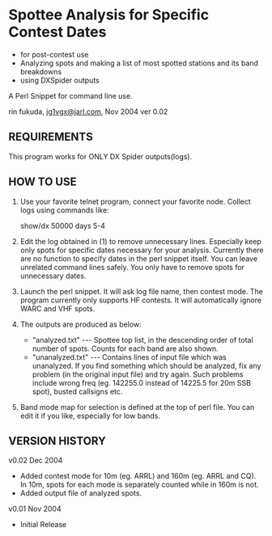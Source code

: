# Spottee Analysis for Specific Contest Dates
- for post-contest use
- Analyzing spots and making a list of most spotted stations
  and its band breakdowns
- using DXSpider outputs

A Perl Snippet for command line use.

rin fukuda, jg1vgx@jarl.com, Nov 2004
ver 0.02

REQUIREMENTS
------------
This program works for ONLY DX Spider outputs(logs).

HOW TO USE
----------
1. Use your favorite telnet program, connect your favorite node. Collect logs using commands like:

    show/dx 50000 days 5-4

2. Edit the log obtained in (1) to remove unnecessary lines. Especially keep only spots for specific dates necessary for your analysis. Currently there are no function to specify dates in the perl snippet itself.
 You can leave unrelated command lines safely. You only have to remove spots for unnecessary dates.

3. Launch the perl snippet. It will ask log file name, then contest mode. The program currently only supports HF contests. It will automatically ignore WARC and VHF spots.

4. The outputs are produced as below:
    - "analyzed.txt" --- Spottee top list, in the descending order of total number of spots. Counts for each band are also shown.
    - "unanalyzed.txt" --- Contains lines of input file which was unanalyzed. If you find something which should be analyzed, fix any problem (in the original input file) and try again. Such problems include wrong freq (eg. 142255.0 instead of 14225.5 for 20m SSB spot), busted callsigns etc.

5. Band mode map for selection is defined at the top of perl file. You can edit it if you like, especially for low bands.

VERSION HISTORY
---------------
v0.02 Dec 2004
- Added contest mode for 10m (eg. ARRL) and 160m (eg. ARRL and CQ). In 10m, spots for each mode is separately counted while in 160m is not.
- Added output file of analyzed spots.

v0.01 Nov 2004
- Initial Release
